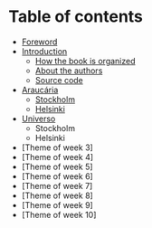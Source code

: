 # Table of contents

* [Foreword](README.md)
* [Introduction](introduction/README.md)
  * [How the book is organized](ch00-introduction/how-the-book-is-organized.md)
  * [About the authors](ch00-introduction/about-the-authors.md)
  * [Source code](ch00-introduction/source-code.md)
* [Araucária](ch02-araucaria/README.md)
  * [Stockholm](ch02-araucaria/stockholm.md)
  * [Helsinki](ch02-araucaria/helsinki.md)
* [Universo](universo/README.md)
  * Stockholm
  * Helsinki
* \[Theme of week 3\]
* \[Theme of week 4\]
* \[Theme of week 5\]
* \[Theme of week 6\]
* \[Theme of week 7\]
* \[Theme of week 8\]
* \[Theme of week 9\]
* \[Theme of week 10\]

